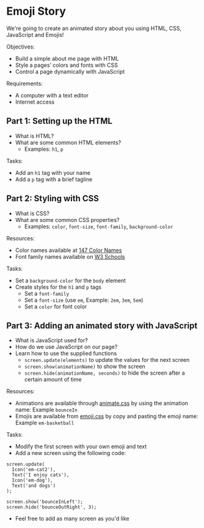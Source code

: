# Emoji Story

We're going to create an animated story about you using HTML, CSS, JavaScript and Emojis!

Objectives:
- Build a simple about me page with HTML
- Style a pages’ colors and fonts with CSS
- Control a page dynamically with JavaScript

Requirements:
- A computer with a text editor
- Internet access

## Part 1: Setting up the HTML

- What is HTML?
- What are some common HTML elements?
  - Examples: `h1`, `p`

Tasks:
- Add an `h1` tag with your name
- Add a `p` tag with a brief tagline


## Part 2: Styling with CSS

- What is CSS?
- What are some common CSS properties?
  - Examples: `color`, `font-size`, `font-family`, `background-color`

Resources:
- Color names available at [147 Color Names](http://www.colors.commutercreative.com/grid/)
- Font family names available on [W3 Schools](http://www.w3schools.com/cssref/css_websafe_fonts.asp)

Tasks:
- Set a `background-color` for the `body` element
- Create styles for the `h1` and `p` tags
  - Set a `font-family`
  - Set a `font-size` (use `em`, Example: `2em`, `3em`, `5em`)
  - Set a `color` for font color


## Part 3: Adding an animated story with JavaScript

- What is JavaScript used for?
- How do we use JavaScript on our page?
- Learn how to use the supplied functions
  - `screen.update(elements)` to update the values for the next screen
  - `screen.show(animationName)` to show the screen
  - `screen.hide(animationName, seconds)` to hide the screen after a certain amount of time

Resources:
- Animations are available through [animate.css](https://daneden.github.io/animate.css/) by using the animation name: Example `bounceIn`
- Emojis are available from [emoji.css](https://afeld.github.io/emoji-css/) by copy and pasting the emoji name: Example `em-basketball`

Tasks:
- Modify the first screen with your own emoji and text
- Add a new screen using the following code:
```
screen.update(
  Icon('em-cat2'),
  Text('I enjoy cats'),
  Icon('em-dog'),
  Text('and dogs')
);

screen.show('bounceInLeft');
screen.hide('bounceOutRight', 3);
```
- Feel free to add as many screen as you'd like
